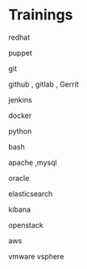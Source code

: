 # Trainings

redhat

puppet

git

github , gitlab , Gerrit

jenkins

docker

python

bash

apache ,mysql

oracle

elasticsearch

kibana

openstack

aws

vmware vsphere

